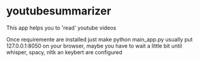 # youtubesummarizer

This app helps you to 'read' youtube videos

Once requiremente are installed just make python main_app.py
usually put 127.0.0.1:8050 on your browser, maybe you have to wait a little bit until whisper, spacy, nltk an keybert are configured
